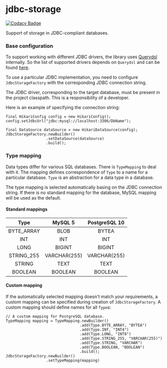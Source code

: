 # jdbc-storage

[![Codacy Badge](https://api.codacy.com/project/badge/Grade/c2dc1b9b00454d4594a3a59de75c41e4)](https://www.codacy.com/app/SpineEventEngine/jdbc-storage?utm_source=github.com&utm_medium=referral&utm_content=SpineEventEngine/jdbc-storage&utm_campaign=badger)

Support of storage in JDBC-compliant databases.

### Base configuration

To support working with different JDBC drivers, the library uses [Querydsl](http://www.querydsl.com/)
internally. So the list of supported drivers depends on `Querydsl` and can be found
[here](http://www.querydsl.com/static/querydsl/4.1.3/reference/html_single/#d0e1067).

To use a particular JDBC implementation, you need to configure `JdbcStorageFactory` with
the corresponding JDBC connection string.
 
The JDBC driver, corresponding to the target database, must be present in the project classpath.
This is a responsibility of a developer.

Here is an example of specifying the connection string:

```
final HikariConfig config = new HikariConfig();
config.setJdbcUrl("jdbc:mysql://localhost:3306/DbName");
        
final DataSource dataSource = new HikariDataSource(config);
JdbcStorageFactory.newBuilder()
                  .setDataSource(dataSource)
                  .build();
```

### Type mapping

Data types differ for various SQL databases. There is `TypeMapping` to deal with it.
The mapping defines correspondence of `Type` to a name for a particular database. 
`Type` is an abstraction for a data type in a database. 

The type mapping is selected automatically basing on the JDBC connection string.
If there is no standard mapping for the database, MySQL mapping will be used as the default.

#### Standard mappings

| Type         | MySQL 5       | PostgreSQL 10 |
| :----------: |:-------------:| :------------:|
| BYTE_ARRAY   | BLOB          | BYTEA         |
| INT          | INT           | INT           |
| LONG         | BIGINT        | BIGINT        |
| STRING_255   | VARCHAR(255)  | VARCHAR(255)  | 
| STRING       | TEXT          | TEXT          |
| BOOLEAN      | BOOLEAN       | BOOLEAN       |

#### Custom mapping

If the automatically selected mapping doesn't match your requirements, a custom mapping can be
specified during creation of `JdbcStorageFactory`. A custom mapping should define names for all `Type`s:

```
// A custom mapping for PostgreSQL database.
TypeMapping mapping = TypeMapping.newBuilder()
                                 .add(Type.BYTE_ARRAY, "BYTEA")
                                 .add(Type.INT, "INT4")
                                 .add(Type.LONG, "INT8")
                                 .add(Type.STRING_255, "VARCHAR(255)")
                                 .add(Type.STRING, "VARCHAR")
                                 .add(Type.BOOLEAN, "BOOLEAN")
                                 .build();
JdbcStorageFactory.newBuilder()
                  .setTypeMapping(mapping)
``` 
